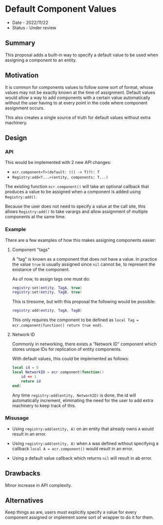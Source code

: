 # Default Component Values

- Date - 2022/11/22
- Status - Under review

## Summary

This proposal adds a built-in way to specify a default value to be used when assigning a component to an entity.

## Motivation

It is common for components values to follow some sort of format, whose values may not be exactly known
at the time of assignment. Default values would allow a way to add components with a certain value automatically without the user having to at every point in the code where component assignment occurs.

This also creates a single source of truth for default values without extra machinery.

## Design

### API

This would be implemented with 2 new API changes:

- `ecr.component<T>(default: (() -> T)?): T`
- `Registry:add<T...>(entity, components: T...)`

The existing function `ecr.component()` will take an optional callback that produces a value to be assigned when a component is added using `Registry:add()`.

Because the user does not need to specify a value at the call site, this allows `Registry:add()` to take varargs and allow assignment of multiple components at the same time.

### Example

There are a few examples of how this makes assigning components easier:

1. Component "tags"

    A "tag" is known as a component that does not have a value. In practice the value `true` is usually assigned since `nil` cannot be, to represent the existance of the component.

    As of now, to assign tags one must do:

    ```lua
    registry:set(entity, TagA, true)
    registry:set(entity, TagB, true)
    ```

    This is tiresome, but with this proposal the following would be possible:

    ```lua
    registry:add(entity, TagA, TagB)
    ```

    This only requires the component to be defined as `local Tag = ecr.component(function() return true end)`.

2. Network ID

    Commonly in networking, there exists a "Network ID" component which stores unique IDs for replication of entity components.

    With default values, this could be implemented as follows:

    ```lua
    local id = 0
    local NetworkID = ecr.component(function()
        id += 1
        return id
    end)
    ```

    Any time `registry:add(entity, NetworkID)` is done, the id will automatically increment, eliminating the need for the user to add extra machinery to keep track of this.

### Misusage

- Using `registry:add(entity, A)` on an entity that already owns `A` would result in an error.

- Using `registry:add(entity, A)` when `A` was defined without specifying a callback `local A = ecr.component()` would result in an error.

- Using a default value callback which returns `nil` will result in ab error.

## Drawbacks

Minor increase in API complexity.

## Alternatives

Keep things as are, users must explicitly specify a value for every component assigned or implement some sort of wrapper to do it for them.
